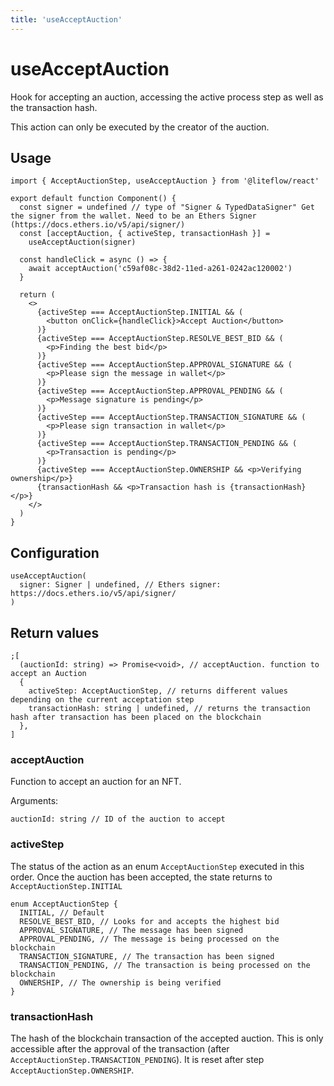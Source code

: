 ```yaml
---
title: 'useAcceptAuction'
---
```


# useAcceptAuction

Hook for accepting an auction, accessing the active process step as well as the transaction hash.

This action can only be executed by the creator of the auction.

## Usage

```tsx
import { AcceptAuctionStep, useAcceptAuction } from '@liteflow/react'

export default function Component() {
  const signer = undefined // type of "Signer & TypedDataSigner" Get the signer from the wallet. Need to be an Ethers Signer (https://docs.ethers.io/v5/api/signer/)
  const [acceptAuction, { activeStep, transactionHash }] =
    useAcceptAuction(signer)

  const handleClick = async () => {
    await acceptAuction('c59af08c-38d2-11ed-a261-0242ac120002')
  }

  return (
    <>
      {activeStep === AcceptAuctionStep.INITIAL && (
        <button onClick={handleClick}>Accept Auction</button>
      )}
      {activeStep === AcceptAuctionStep.RESOLVE_BEST_BID && (
        <p>Finding the best bid</p>
      )}
      {activeStep === AcceptAuctionStep.APPROVAL_SIGNATURE && (
        <p>Please sign the message in wallet</p>
      )}
      {activeStep === AcceptAuctionStep.APPROVAL_PENDING && (
        <p>Message signature is pending</p>
      )}
      {activeStep === AcceptAuctionStep.TRANSACTION_SIGNATURE && (
        <p>Please sign transaction in wallet</p>
      )}
      {activeStep === AcceptAuctionStep.TRANSACTION_PENDING && (
        <p>Transaction is pending</p>
      )}
      {activeStep === AcceptAuctionStep.OWNERSHIP && <p>Verifying ownership</p>}
      {transactionHash && <p>Transaction hash is {transactionHash}</p>}
    </>
  )
}
```

## Configuration

```tsx
useAcceptAuction(
  signer: Signer | undefined, // Ethers signer: https://docs.ethers.io/v5/api/signer/
)
```

## Return values

```tsx
;[
  (auctionId: string) => Promise<void>, // acceptAuction. function to accept an Auction
  {
    activeStep: AcceptAuctionStep, // returns different values depending on the current acceptation step
    transactionHash: string | undefined, // returns the transaction hash after transaction has been placed on the blockchain
  },
]
```

### acceptAuction

Function to accept an auction for an NFT.

Arguments:

```tsx
auctionId: string // ID of the auction to accept
```

### activeStep

The status of the action as an enum `AcceptAuctionStep` executed in this order. Once the auction has been accepted, the state returns to `AcceptAuctionStep.INITIAL`

```tsx
enum AcceptAuctionStep {
  INITIAL, // Default
  RESOLVE_BEST_BID, // Looks for and accepts the highest bid
  APPROVAL_SIGNATURE, // The message has been signed
  APPROVAL_PENDING, // The message is being processed on the blockchain
  TRANSACTION_SIGNATURE, // The transaction has been signed
  TRANSACTION_PENDING, // The transaction is being processed on the blockchain
  OWNERSHIP, // The ownership is being verified
}
```

### transactionHash

The hash of the blockchain transaction of the accepted auction. This is only accessible after the approval of the transaction (after `AcceptAuctionStep.TRANSACTION_PENDING`). It is reset after step `AcceptAuctionStep.OWNERSHIP`.
